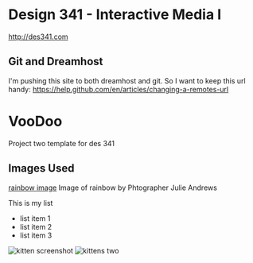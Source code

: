 # Design 341 - Interactive Media I
http://des341.com


## Git and Dreamhost
I'm pushing this site to both dreamhost and git. So I want to keep this url handy:
https://help.github.com/en/articles/changing-a-remotes-url


# VooDoo
Project two template for des 341


## Images Used
[rainbow image](htpp://rainbowland/rainbowimage.png)
Image of rainbow by Phtographer Julie Andrews

This is my list 
* list item 1
* list item 2 
* list item 3

![kitten screenshot](http://placekitten.com/300/400)
![kittens two](http://placekitten.com/200/405)

